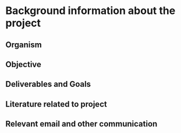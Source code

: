 # Background information about the project
## Organism
## Objective
## Deliverables and Goals
## Literature related to project
## Relevant email and other communication
